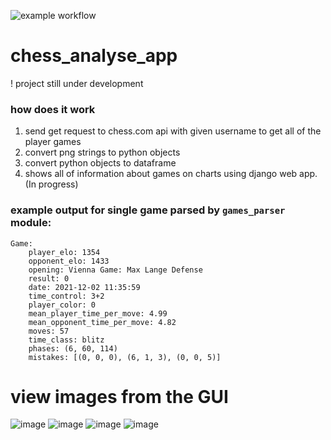 ![example workflow](https://github.com/michalskibinski109/chess_analyse_app/actions/workflows/python-app.yml/badge.svg)

# chess_analyse_app

! project still under development

### how does it work

1. send get request to chess.com api with given username to get all of the player games
2. convert png strings to python objects
3. convert python objects to dataframe
4. shows all of information about games on charts using django web app. (In progress)

### example output for single game parsed by `games_parser` module:

```
Game:
    player_elo: 1354
    opponent_elo: 1433
    opening: Vienna Game: Max Lange Defense
    result: 0
    date: 2021-12-02 11:35:59
    time_control: 3+2
    player_color: 0
    mean_player_time_per_move: 4.99
    mean_opponent_time_per_move: 4.82
    moves: 57
    time_class: blitz
    phases: (6, 60, 114)
    mistakes: [(0, 0, 0), (6, 1, 3), (0, 0, 5)]
```
# view images from the GUI
![image](https://user-images.githubusercontent.com/77834536/193069663-669bae4c-a4ef-45a9-9f0d-f79b80d13e46.png)
![image](https://user-images.githubusercontent.com/77834536/193069693-4500db90-2ad3-4cc7-a3eb-4b2aa5213d88.png)
![image](https://user-images.githubusercontent.com/77834536/193069709-86ba6e3b-bfc3-4d03-8a2e-d9a24fd56b9e.png)
![image](https://user-images.githubusercontent.com/77834536/193069813-0123b543-da88-415b-a6b6-63137809cddc.png)
